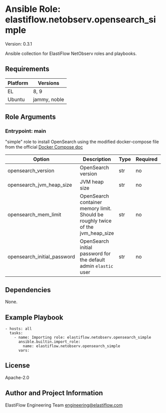 <!-- BEGIN_ANSIBLE_DOCS -->
# Ansible Role: elastiflow.netobserv.opensearch_simple
Version: 0.3.1

Ansible collection for ElastiFlow NetObserv roles and playbooks.


## Requirements

| Platform | Versions |
| -------- | -------- |
| EL | 8, 9 |
| Ubuntu | jammy, noble |

## Role Arguments


### Entrypoint: main

"simple" role to install OpenSearch using the modified docker-compose file from the official [Docker Compose doc](https://docs.opensearch.org/docs/latest/install-and-configure/install-opensearch/docker/#sample-docker-composeyml)


|Option|Description|Type|Required|Default|
|---|---|---|---|---|
| opensearch_version | OpenSearch version | str | no | `3.2.0` |
| opensearch_jvm_heap_size | JVM heap size | str | no | `5g` |
| opensearch_mem_limit | OpenSearch container memory limit. Should be roughly twice of the jvm_heap_size | str | no | `10g` |
| opensearch_initial_password | OpenSearch initial password for the default admin `elastic` user | str | no | `Strong1pass!` |



## Dependencies
None.

## Example Playbook

```
- hosts: all
  tasks:
    - name: Importing role: elastiflow.netobserv.opensearch_simple
      ansible.builtin.import_role:
        name: elastiflow.netobserv.opensearch_simple
      vars:
```

## License

Apache-2.0

## Author and Project Information
ElastiFlow Engineering Team <engineering@elastiflow.com>

<!-- END_ANSIBLE_DOCS -->
